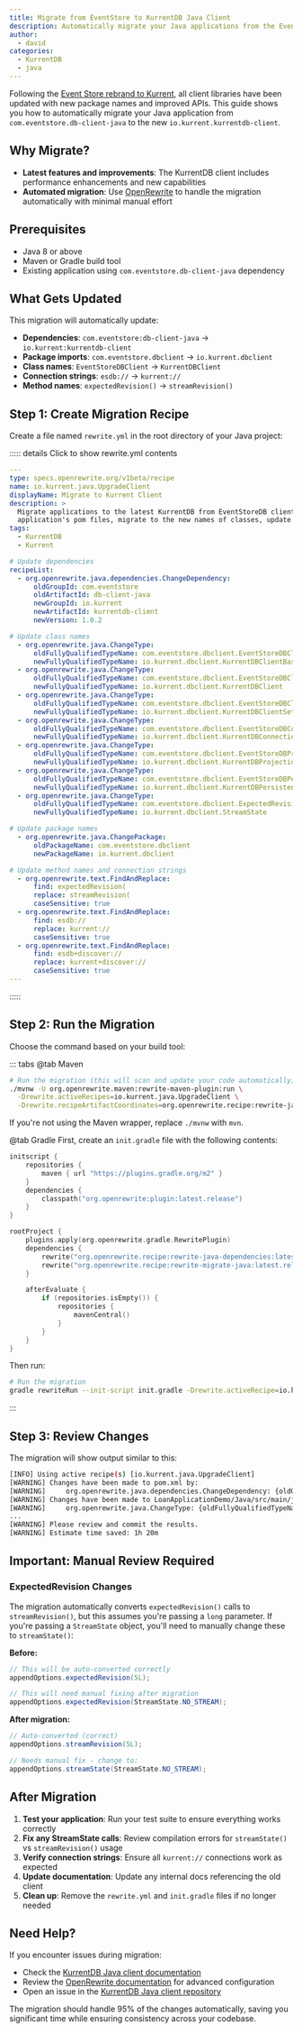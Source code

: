 ```yaml
---
title: Migrate from EventStore to KurrentDB Java Client
description: Automatically migrate your Java applications from the EventStore client to the new KurrentDB client using OpenRewrite.
author:
  - david
categories:
  - KurrentDB
  - java
---
```


Following the [Event Store rebrand to Kurrent](https://www.kurrent.io/blog/event-store-is-evolving-to-kurrent), all client libraries have been updated with new package names and improved APIs. This guide shows you how to automatically migrate your Java application from `com.eventstore.db-client-java` to the new `io.kurrent.kurrentdb-client`.

## Why Migrate?

- **Latest features and improvements**: The KurrentDB client includes performance enhancements and new capabilities
- **Automated migration**: Use [OpenRewrite](https://docs.openrewrite.org/) to handle the migration automatically with minimal manual effort

## Prerequisites

- Java 8 or above
- Maven or Gradle build tool
- Existing application using `com.eventstore.db-client-java` dependency

## What Gets Updated

This migration will automatically update:

- **Dependencies**: `com.eventstore:db-client-java` → `io.kurrent:kurrentdb-client`
- **Package imports**: `com.eventstore.dbclient` → `io.kurrent.dbclient`
- **Class names**: `EventStoreDBClient` → `KurrentDBClient`
- **Connection strings**: `esdb://` → `kurrent://`
- **Method names**: `expectedRevision()` → `streamRevision()`

## Step 1: Create Migration Recipe

Create a file named `rewrite.yml` in the root directory of your Java project:

::::: details Click to show rewrite.yml contents

```yaml
---
type: specs.openrewrite.org/v1beta/recipe
name: io.kurrent.java.UpgradeClient
displayName: Migrate to Kurrent Client
description: >
  Migrate applications to the latest KurrentDB from EventStoreDB client. This recipe will modify an
  application's pom files, migrate to the new names of classes, update package information and change the connection strings.
tags:
  - KurrentDB
  - Kurrent

# Update dependencies
recipeList:
  - org.openrewrite.java.dependencies.ChangeDependency:
      oldGroupId: com.eventstore
      oldArtifactId: db-client-java
      newGroupId: io.kurrent
      newArtifactId: kurrentdb-client
      newVersion: 1.0.2

# Update class names
  - org.openrewrite.java.ChangeType:
      oldFullyQualifiedTypeName: com.eventstore.dbclient.EventStoreDBClientBase
      newFullyQualifiedTypeName: io.kurrent.dbclient.KurrentDBClientBase
  - org.openrewrite.java.ChangeType:
      oldFullyQualifiedTypeName: com.eventstore.dbclient.EventStoreDBClient
      newFullyQualifiedTypeName: io.kurrent.dbclient.KurrentDBClient
  - org.openrewrite.java.ChangeType:
      oldFullyQualifiedTypeName: com.eventstore.dbclient.EventStoreDBClientSettings
      newFullyQualifiedTypeName: io.kurrent.dbclient.KurrentDBClientSettings
  - org.openrewrite.java.ChangeType:
      oldFullyQualifiedTypeName: com.eventstore.dbclient.EventStoreDBConnectionString
      newFullyQualifiedTypeName: io.kurrent.dbclient.KurrentDBConnectionString
  - org.openrewrite.java.ChangeType:
      oldFullyQualifiedTypeName: com.eventstore.dbclient.EventStoreDBProjectionManagementClient
      newFullyQualifiedTypeName: io.kurrent.dbclient.KurrentDBProjectionManagementClient
  - org.openrewrite.java.ChangeType:
      oldFullyQualifiedTypeName: com.eventstore.dbclient.EventStoreDBPersistentSubscriptionsClient
      newFullyQualifiedTypeName: io.kurrent.dbclient.KurrentDBPersistentSubscriptionsClient
  - org.openrewrite.java.ChangeType:
      oldFullyQualifiedTypeName: com.eventstore.dbclient.ExpectedRevision
      newFullyQualifiedTypeName: io.kurrent.dbclient.StreamState

# Update package names
  - org.openrewrite.java.ChangePackage:
      oldPackageName: com.eventstore.dbclient
      newPackageName: io.kurrent.dbclient

# Update method names and connection strings
  - org.openrewrite.text.FindAndReplace:
      find: expectedRevision(
      replace: streamRevision(
      caseSensitive: true
  - org.openrewrite.text.FindAndReplace:
      find: esdb://
      replace: kurrent://
      caseSensitive: true
  - org.openrewrite.text.FindAndReplace:
      find: esdb+discover://
      replace: kurrent+discover://
      caseSensitive: true
---
```
:::::

## Step 2: Run the Migration

Choose the command based on your build tool:

::: tabs
@tab Maven
```bash
# Run the migration (this will scan and update your code automatically)
./mvnw -U org.openrewrite.maven:rewrite-maven-plugin:run \
  -Drewrite.activeRecipes=io.kurrent.java.UpgradeClient \
  -Drewrite.recipeArtifactCoordinates=org.openrewrite.recipe:rewrite-java-dependencies:1.29.0,org.openrewrite.recipe:rewrite-migrate-java:3.3.0
```

If you're not using the Maven wrapper, replace `./mvnw` with `mvn`.

@tab Gradle
First, create an `init.gradle` file with the following contents:

```kotlin
initscript {
    repositories {
        maven { url "https://plugins.gradle.org/m2" }
    }
    dependencies {
        classpath("org.openrewrite:plugin:latest.release")
    }
}

rootProject {
    plugins.apply(org.openrewrite.gradle.RewritePlugin)
    dependencies {
        rewrite("org.openrewrite.recipe:rewrite-java-dependencies:latest.release")
        rewrite("org.openrewrite.recipe:rewrite-migrate-java:latest.release")
    }

    afterEvaluate {
        if (repositories.isEmpty()) {
            repositories {
                mavenCentral()
            }
        }
    }
}
```

Then run:
```bash
# Run the migration
gradle rewriteRun --init-script init.gradle -Drewrite.activeRecipe=io.kurrent.java.UpgradeClient
```
:::

## Step 3: Review Changes

The migration will show output similar to this:

```bash
[INFO] Using active recipe(s) [io.kurrent.java.UpgradeClient]
[WARNING] Changes have been made to pom.xml by:
[WARNING]     org.openrewrite.java.dependencies.ChangeDependency: {oldGroupId=com.eventstore, oldArtifactId=db-client-java, newGroupId=io.kurrent, newArtifactId=kurrentdb-client, newVersion=1.0.2}
[WARNING] Changes have been made to LoanApplicationDemo/Java/src/main/java/com/example/CreditController.java by:
[WARNING]     org.openrewrite.java.ChangeType: {oldFullyQualifiedTypeName=com.eventstore.dbclient.EventStoreDBClient, newFullyQualifiedTypeName=io.kurrent.dbclient.KurrentDBClient}
...
[WARNING] Please review and commit the results.
[WARNING] Estimate time saved: 1h 20m
```

## Important: Manual Review Required

### ExpectedRevision Changes

The migration automatically converts `expectedRevision()` calls to `streamRevision()`, but this assumes you're passing a `long` parameter. If you're passing a `StreamState` object, you'll need to manually change these to `streamState()`:

**Before:**
```java
// This will be auto-converted correctly
appendOptions.expectedRevision(5L);

// This will need manual fixing after migration
appendOptions.expectedRevision(StreamState.NO_STREAM);
```

**After migration:**
```java
// Auto-converted (correct)
appendOptions.streamRevision(5L);

// Needs manual fix - change to:
appendOptions.streamState(StreamState.NO_STREAM);
```

## After Migration

1. **Test your application**: Run your test suite to ensure everything works correctly
2. **Fix any StreamState calls**: Review compilation errors for `streamState()` vs `streamRevision()` usage
3. **Verify connection strings**: Ensure all `kurrent://` connections work as expected
4. **Update documentation**: Update any internal docs referencing the old client
5. **Clean up**: Remove the `rewrite.yml` and `init.gradle` files if no longer needed

## Need Help?

If you encounter issues during migration:
- Check the [KurrentDB Java client documentation](@clients/grpc/getting-started.md)
- Review the [OpenRewrite documentation](https://docs.openrewrite.org) for advanced configuration
- Open an issue in the [KurrentDB Java client repository](https://github.com/kurrent-io/KurrentDB-Client-Java)

The migration should handle 95% of the changes automatically, saving you significant time while ensuring consistency across your codebase.